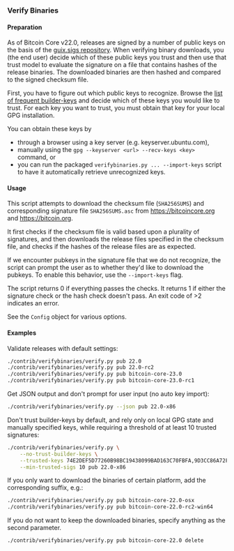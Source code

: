 ### Verify Binaries

#### Preparation

As of Bitcoin Core v22.0, releases are signed by a number of public keys on the basis
of the [guix.sigs repository](https://github.com/bitcoin-core/guix.sigs/). When
verifying binary downloads, you (the end user) decide which of these public keys you
trust and then use that trust model to evaluate the signature on a file that contains
hashes of the release binaries. The downloaded binaries are then hashed and compared to
the signed checksum file.

First, you have to figure out which public keys to recognize. Browse the [list of frequent
builder-keys](https://github.com/bitcoin-core/guix.sigs/tree/main/builder-keys) and
decide which of these keys you would like to trust. For each key you want to trust, you
must obtain that key for your local GPG installation.

You can obtain these keys by
  - through a browser using a key server (e.g. keyserver.ubuntu.com),
  - manually using the `gpg --keyserver <url> --recv-keys <key>` command, or
  - you can run the packaged `verifybinaries.py ... --import-keys` script to
    have it automatically retrieve unrecognized keys.

#### Usage

This script attempts to download the checksum file (`SHA256SUMS`) and corresponding
signature file `SHA256SUMS.asc` from https://bitcoincore.org and https://bitcoin.org.

It first checks if the checksum file is valid based upon a plurality of signatures, and
then downloads the release files specified in the checksum file, and checks if the
hashes of the release files are as expected.

If we encounter pubkeys in the signature file that we do not recognize, the script
can prompt the user as to whether they'd like to download the pubkeys. To enable
this behavior, use the `--import-keys` flag.

The script returns 0 if everything passes the checks. It returns 1 if either the
signature check or the hash check doesn't pass. An exit code of >2 indicates an error.

See the `Config` object for various options.

#### Examples

Validate releases with default settings:
```sh
./contrib/verifybinaries/verify.py pub 22.0
./contrib/verifybinaries/verify.py pub 22.0-rc2
./contrib/verifybinaries/verify.py pub bitcoin-core-23.0
./contrib/verifybinaries/verify.py pub bitcoin-core-23.0-rc1
```

Get JSON output and don't prompt for user input (no auto key import):

```sh
./contrib/verifybinaries/verify.py --json pub 22.0-x86
```

Don't trust builder-keys by default, and rely only on local GPG state and manually
specified keys, while requiring a threshold of at least 10 trusted signatures:
```sh
./contrib/verifybinaries/verify.py \
    --no-trust-builder-keys \
    --trusted-keys 74E2DEF5D77260B98BC19438099BAD163C70FBFA,9D3CC86A72F8494342EA5FD10A41BDC3F4FAFF1C \
    --min-trusted-sigs 10 pub 22.0-x86
```

If you only want to download the binaries of certain platform, add the corresponding suffix, e.g.:

```sh
./contrib/verifybinaries/verify.py pub bitcoin-core-22.0-osx
./contrib/verifybinaries/verify.py pub bitcoin-core-22.0-rc2-win64
```

If you do not want to keep the downloaded binaries, specify anything as the second parameter.

```sh
./contrib/verifybinaries/verify.py pub bitcoin-core-22.0 delete
```
